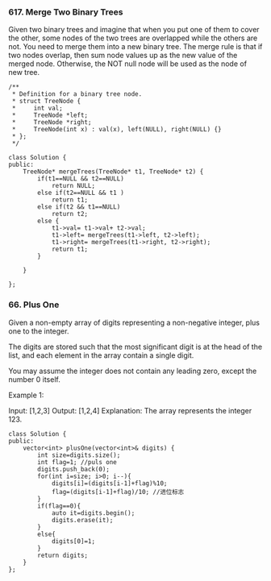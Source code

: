 ### 617. Merge Two Binary Trees
 
Given two binary trees and imagine that when you put one of them to cover the other, 
some nodes of the two trees are overlapped while the others are not. 
You need to merge them into a new binary tree. The merge rule is that if two nodes overlap, then sum node values up as the new value of the merged node. 
Otherwise, the NOT null node will be used as the node of new tree. 

```
/**
 * Definition for a binary tree node.
 * struct TreeNode {
 *     int val;
 *     TreeNode *left;
 *     TreeNode *right;
 *     TreeNode(int x) : val(x), left(NULL), right(NULL) {}
 * };
 */

class Solution {
public:
    TreeNode* mergeTrees(TreeNode* t1, TreeNode* t2) {
        if(t1==NULL && t2==NULL)
            return NULL;
        else if(t2==NULL && t1 )
            return t1;
        else if(t2 && t1==NULL)
            return t2;
        else {
            t1->val= t1->val+ t2->val;
            t1->left= mergeTrees(t1->left, t2->left);
            t1->right= mergeTrees(t1->right, t2->right);
            return t1;
        }
        
    }
 
};
```

### 66. Plus One

Given a non-empty array of digits representing a non-negative integer, plus one to the integer.

The digits are stored such that the most significant digit is at the head of the list, and each element in the array contain a single digit.

You may assume the integer does not contain any leading zero, except the number 0 itself.

Example 1:

Input: [1,2,3]
Output: [1,2,4]
Explanation: The array represents the integer 123.
```
class Solution {
public:
    vector<int> plusOne(vector<int>& digits) {
        int size=digits.size();
        int flag=1; //puls one 
        digits.push_back(0);
        for(int i=size; i>0; i--){
            digits[i]=(digits[i-1]+flag)%10;
            flag=(digits[i-1]+flag)/10; //进位标志
        }
        if(flag==0){
            auto it=digits.begin();
            digits.erase(it);
        }
        else{
            digits[0]=1;
        }
        return digits;
    }
};
```
